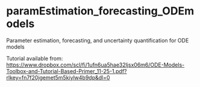# paramEstimation_forecasting_ODEmodels
Parameter estimation, forecasting, and uncertainty quantification for ODE models

Tutorial available from: https://www.dropbox.com/scl/fi/1ufn6ua5hae32ljsx06m6/ODE-Models-Toolbox-and-Tutorial-Based-Primer_11-25-1.pdf?rlkey=fn7f20jgemet5m5kiylw4b9dp&dl=0

